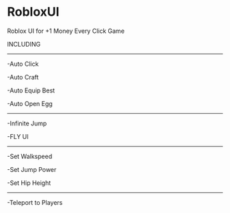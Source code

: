 # RobloxUI
Roblox UI for +1 Money Every Click Game

INCLUDING

------

-Auto Click

-Auto Craft

-Auto Equip Best

-Auto Open Egg

-----

-Infinite Jump

-FLY UI

-----

-Set Walkspeed

-Set Jump Power

-Set Hip Height

------

-Teleport to Players
